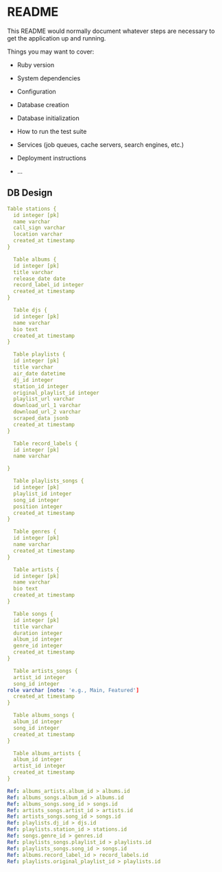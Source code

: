# README

This README would normally document whatever steps are necessary to get the
application up and running.

Things you may want to cover:

* Ruby version

* System dependencies

* Configuration

* Database creation

* Database initialization

* How to run the test suite

* Services (job queues, cache servers, search engines, etc.)

* Deployment instructions

* ...

## DB Design
```yaml
Table stations {
  id integer [pk]
  name varchar
  call_sign varchar
  location varchar
  created_at timestamp
}

  Table albums {
  id integer [pk]
  title varchar
  release_date date
  record_label_id integer
  created_at timestamp
}

  Table djs {
  id integer [pk]
  name varchar
  bio text
  created_at timestamp
}

  Table playlists {
  id integer [pk]
  title varchar
  air_date datetime
  dj_id integer
  station_id integer
  original_playlist_id integer
  playlist_url varchar
  download_url_1 varchar
  download_url_2 varchar
  scraped_data jsonb
  created_at timestamp
}

  Table record_labels {
  id integer [pk]
  name varchar

}

  Table playlists_songs {
  id integer [pk]
  playlist_id integer
  song_id integer
  position integer
  created_at timestamp
}

  Table genres {
  id integer [pk]
  name varchar
  created_at timestamp
}

  Table artists {
  id integer [pk]
  name varchar
  bio text
  created_at timestamp
}

  Table songs {
  id integer [pk]
  title varchar
  duration integer
  album_id integer
  genre_id integer
  created_at timestamp
}

  Table artists_songs {
  artist_id integer
  song_id integer
role varchar [note: 'e.g., Main, Featured']
  created_at timestamp
}

  Table albums_songs {
  album_id integer
  song_id integer
  created_at timestamp
}

  Table albums_artists {
  album_id integer
  artist_id integer
  created_at timestamp
}

Ref: albums_artists.album_id > albums.id
Ref: albums_songs.album_id > albums.id
Ref: albums_songs.song_id > songs.id
Ref: artists_songs.artist_id > artists.id
Ref: artists_songs.song_id > songs.id
Ref: playlists.dj_id > djs.id
Ref: playlists.station_id > stations.id
Ref: songs.genre_id > genres.id
Ref: playlists_songs.playlist_id > playlists.id
Ref: playlists_songs.song_id > songs.id
Ref: albums.record_label_id > record_labels.id
Ref: playlists.original_playlist_id > playlists.id



```